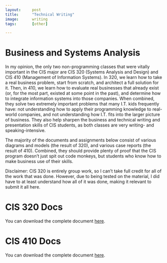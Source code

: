 ```yaml
---
layout:		post
title:		"Technical Writing"
image:		writing
tags:		[other]

---
```

# Business and Systems Analysis

In my opinion, the only two non-programming classes that were vitally important in the CIS major are CIS 320 (Systems Analysis and Design) and CIS 410 (Management of Information Systems). In 320, we learn how to take a real business problem, start from scratch, and architect a full solution for it. Then, in 410, we learn how to evaluate real businesses that already exist (or, for the most part, existed at some point in the past), and determine how to integrate information systems into those companies. When combined, they solve two extremely important problems that many I.T. kids frequently have: not understanding how to apply their programming knowledge to real-world companies, and not understanding how I.T. fits into the larger picture of business. They also help sharpen the business and technical writing and presentation skills of CIS students, as both classes are very writing- and speaking-intensive. 

The majority of the documents and assignments below consist of various diagrams and models (the result of 320), and various case reports (the result of 410). Combined, they should provide plenty of proof that the CIS program doesn’t just spit out code monkeys, but students who know how to make business use of their skills.

Disclaimer: CIS 320 is entirely group work, so I can’t take full credit for all of the work that was done. However, due to being tested on the material, I did have to at least understand how all of it was done, making it relevant to submit it all here.

# CIS 320 Docs

You can download the complete document [here](/images/docs/320Docs.docx).

# CIS 410 Docs

You can download the complete document [here](/images/docs/410Docs.docx).